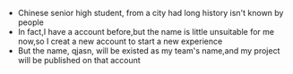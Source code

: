 - Chinese senior high student, from a city had long history isn't known by people
- In fact,I have a account before,but the name is little unsuitable for me now,so I creat a new account to start a new experience
- But the name, qjasn, will be existed as my team's name,and my project will be published on that account
